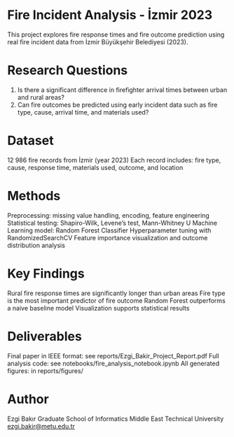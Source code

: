 # Fire Incident Analysis - İzmir 2023

This project explores fire response times and fire outcome prediction using real fire incident data from İzmir Büyükşehir Belediyesi (2023).

# Research Questions

1. Is there a significant difference in firefighter arrival times between urban and rural areas?
2. Can fire outcomes be predicted using early incident data such as fire type, cause, arrival time, and materials used?

# Dataset
12 986 fire records from İzmir (year 2023)
Each record includes: fire type, cause, response time, materials used, outcome, and location

# Methods
Preprocessing: missing value handling, encoding, feature engineering
Statistical testing: Shapiro-Wilk, Levene’s test, Mann-Whitney U
Machine Learning model: Random Forest Classifier
Hyperparameter tuning with RandomizedSearchCV
Feature importance visualization and outcome distribution analysis

# Key Findings
Rural fire response times are significantly longer than urban areas
Fire type is the most important predictor of fire outcome
Random Forest outperforms a naive baseline model
Visualization supports statistical results

# Deliverables
Final paper in IEEE format: see reports/Ezgi_Bakir_Project_Report.pdf
Full analysis code: see notebooks/fire_analysis_notebook.ipynb
All generated figures: in reports/figures/

# Author
Ezgi Bakır
Graduate School of Informatics 
Middle East Technical University
ezgi.bakir@metu.edu.tr


